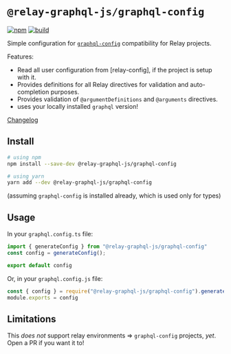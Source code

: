 # `@relay-graphql-js/graphql-config`

[![npm](https://img.shields.io/npm/v/vscode-apollo-relay.svg)](https://www.npmjs.com/package/vscode-apollo-relay)
[![build](https://img.shields.io/travis/relay-tools/vscode-apollo-relay/master.svg)](https://travis-ci.org/relay-tools/vscode-apollo-relay/builds)

Simple configuration for [`graphql-config`](https://graphql-config.com) compatibility for Relay projects.

Features:

- Read all user configuration from [relay-config], if the project is setup with it.
- Provides definitions for all Relay directives for validation and auto-completion purposes.
- Provides validation of `@argumentDefinitions` and `@arguments` directives.
- uses your locally installed `graphql` version!

[Changelog](https://github.com/relay-tools/relay-graphql-js/blob/master/packages/graphql-config/CHANGELOG.md)

## Install

```sh
# using npm
npm install --save-dev @relay-graphql-js/graphql-config

# using yarn
yarn add --dev @relay-graphql-js/graphql-config
```
(assuming `graphql-config` is installed already, which is used only for types)

## Usage

In your `graphql.config.ts` file:

```js
import { generateConfig } from "@relay-graphql-js/graphql-config"
const config = generateConfig();

export default config
```

Or, in your `graphql.config.js` file:

```js
const { config } = require("@relay-graphql-js/graphql-config").generateConfig()
module.exports = config
```

## Limitations

This _does not_ support relay environments => `graphql-config` projects, _yet_. Open a PR if you want it to!
